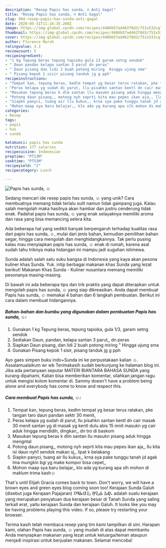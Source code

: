 ```yaml
---
description: "Resep Papis has sunda, ☺ Anti Gagal"
title: "Resep Papis has sunda, ☺ Anti Gagal"
slug: 904-resep-papis-has-sunda-anti-gagal
date: 2020-05-31T11:16:35.268Z
image: https://img-global.cpcdn.com/recipes/4486b57ad462f8d3/751x532cq70/papis-has-sunda-☺-foto-resep-utama.jpg
thumbnail: https://img-global.cpcdn.com/recipes/4486b57ad462f8d3/751x532cq70/papis-has-sunda-☺-foto-resep-utama.jpg
cover: https://img-global.cpcdn.com/recipes/4486b57ad462f8d3/751x532cq70/papis-has-sunda-☺-foto-resep-utama.jpg
author: Florence Marsh
ratingvalue: 3.3
reviewcount: 5
recipeingredient:
- "1 kg Tepung beras tepung tapioka gula 13 garam setng sendok"
- " Daun pandan kelapa santan 3 parut dn peras"
- " Daun pisang dan lidi 2 buah potong miring  Hingga ujung sma"
- " Pisang kepok 1 sisir pisang tanduk jg g pph"
recipeinstructions:
- "Tempat kan, tepung beras, kedlm tempat yg besar terus ratakan, pke tangan taro daun pandan sektr 30 menit,"
- "Peras kelapa yg sudah di parut, llu pisahkn santan kentl dn cair masak 30 menit santan yg di masak yg kentl dulu abis 15 mnit masukn yg cair aduk hingga mendidih, dingkan,, dn tro di baskom"
- "Masukan tepung beras k dlm santan llu masukn pisang aduk hingga mengntal"
- "Potong daun pisang,, motong nyh seprti kita mau pepes ikan aja,, llu kita isi daun nyh1 sendok makan sj,, lipat k belakang"
- "Siapkn panyci, tuang air llu kukus,, krna sya pake tunggu tanah jd agak lma mungkin bgi yg make kompor bisa cepet,,"
- "Mohon maap sya baru belajar,, klo ada yg kurang apa slh mohon di maklum trima kash☺"
categories:
- Resep
tags:
- papis
- has
- sunda

katakunci: papis has sunda 
nutrition: 177 calories
recipecuisine: Indonesian
preptime: "PT13M"
cooktime: "PT53M"
recipeyield: "2"
recipecategory: Lunch

---
```



![Papis has sunda, ☺](https://img-global.cpcdn.com/recipes/4486b57ad462f8d3/751x532cq70/papis-has-sunda-☺-foto-resep-utama.jpg)

Sedang mencari ide resep papis has sunda, ☺ yang unik? Cara membuatnya memang tidak terlalu sulit namun tidak gampang juga. Kalau salah mengolah maka hasilnya akan hambar dan justru cenderung tidak enak. Padahal papis has sunda, ☺ yang enak selayaknya memiliki aroma dan rasa yang bisa memancing selera kita.

Ada beberapa hal yang sedikit banyak berpengaruh terhadap kualitas rasa dari papis has sunda, ☺, mulai dari jenis bahan, kemudian pemilihan bahan segar, hingga cara mengolah dan menghidangkannya. Tak perlu pusing kalau mau menyiapkan papis has sunda, ☺ enak di rumah, karena asal sudah tahu triknya maka hidangan ini mampu jadi suguhan istimewa.

Sunda adalah salah satu suku bangsa di Indonesia yang kaya akan pesona kuliner khas Sunda. Yuk. intip berbagai makanan khas Sunda yang lezat berikut! Makanan Khas Sunda - Kuliner nusantara memang memiliki pesonanya masing-masing.


Di bawah ini ada beberapa tips dan trik praktis yang dapat diterapkan untuk mengolah papis has sunda, ☺ yang siap dikreasikan. Anda dapat membuat Papis has sunda, ☺ memakai 4 bahan dan 6 langkah pembuatan. Berikut ini cara dalam membuat hidangannya.

<!--inarticleads1-->

##### Bahan-bahan dan bumbu yang digunakan dalam pembuatan Papis has sunda, ☺:

1. Gunakan 1 kg Tepung beras, tepung tapioka, gula 1/3, garam setng sendok
1. Sediakan  Daun, pandan, kelapa santan 3 parut,, dn peras
1. Siapkan  Daun pisang, dan lidi 2 buah potong miring &#34; Hingga ujung sma
1. Gunakan  Pisang kepok 1 sisir, pisang tanduk jg g pph


Ayo gaes simpen buku indo+Sunda ini ke perpustakaan kalian ☺. Assalamualaikum wr wb Terimakasih sudah berkunjung ke halaman blog ini. Jika ada pertanyaan seputar MATERI BIANTARA BAHASA SUNDA yang kurang dipahami, Kalian bisa memberikan komentar, silahkan jangan ragu untuk mengisi kolom komentar di. Sammy doesn&#39;t have a problem being alone and everybody has come to know and respect this. 

<!--inarticleads2-->

##### Cara membuat Papis has sunda, ☺:

1. Tempat kan, tepung beras, kedlm tempat yg besar terus ratakan, pke tangan taro daun pandan sektr 30 menit,
1. Peras kelapa yg sudah di parut, llu pisahkn santan kentl dn cair masak 30 menit santan yg di masak yg kentl dulu abis 15 mnit masukn yg cair aduk hingga mendidih, dingkan,, dn tro di baskom
1. Masukan tepung beras k dlm santan llu masukn pisang aduk hingga mengntal
1. Potong daun pisang,, motong nyh seprti kita mau pepes ikan aja,, llu kita isi daun nyh1 sendok makan sj,, lipat k belakang
1. Siapkn panyci, tuang air llu kukus,, krna sya pake tunggu tanah jd agak lma mungkin bgi yg make kompor bisa cepet,,
1. Mohon maap sya baru belajar,, klo ada yg kurang apa slh mohon di maklum trima kash☺


That&#39;s until Elijah Gracia comes back to town. Don&#39;t worry, we will have a brown eyes and green eyes blog coming soon too! Kerajaan Sunda Galuh (disebut juga Kerajaan Pajajaran) ᮊᮛᮏᮃᮔ᮪ ᮞᮥᮔ᮪ᮓ ᮌᮜᮥᮂ adalah suatu kerajaan yang merupakan penyatuan dua kerajaan besar di Tanah Sunda yang saling terkait erat, yaitu kerajaan Sunda dan kerajaan Galuh. It looks like you may be having problems playing this video. If so, please try restarting your browser. 

Terima kasih telah membaca resep yang tim kami tampilkan di sini. Harapan kami, olahan Papis has sunda, ☺ yang mudah di atas dapat membantu Anda menyiapkan makanan yang lezat untuk keluarga/teman ataupun menjadi inspirasi untuk berjualan makanan. Selamat mencoba!
